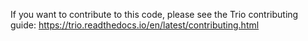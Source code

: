 If you want to contribute to this code, please see the Trio contributing guide:
    https://trio.readthedocs.io/en/latest/contributing.html
